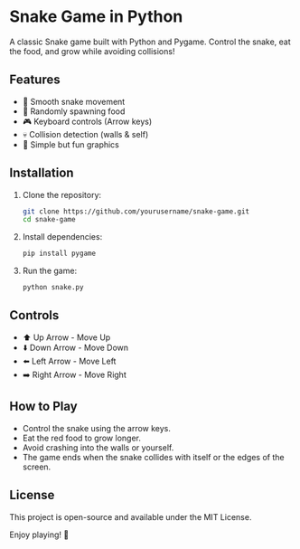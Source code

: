 # Snake Game in Python

A classic Snake game built with Python and Pygame. Control the snake, eat the food, and grow while avoiding collisions!

## Features
- 🐍 Smooth snake movement
- 🍎 Randomly spawning food
- 🎮 Keyboard controls (Arrow keys)
- 💀 Collision detection (walls & self)
- 🎨 Simple but fun graphics

## Installation
1. Clone the repository:
   ```sh
   git clone https://github.com/yourusername/snake-game.git
   cd snake-game
   ```
2. Install dependencies:
   ```sh
   pip install pygame
   ```
3. Run the game:
   ```sh
   python snake.py
   ```

## Controls
- ⬆️ Up Arrow - Move Up
- ⬇️ Down Arrow - Move Down
- ⬅️ Left Arrow - Move Left
- ➡️ Right Arrow - Move Right

## How to Play
- Control the snake using the arrow keys.
- Eat the red food to grow longer.
- Avoid crashing into the walls or yourself.
- The game ends when the snake collides with itself or the edges of the screen.

## License
This project is open-source and available under the MIT License.

Enjoy playing! 🚀
